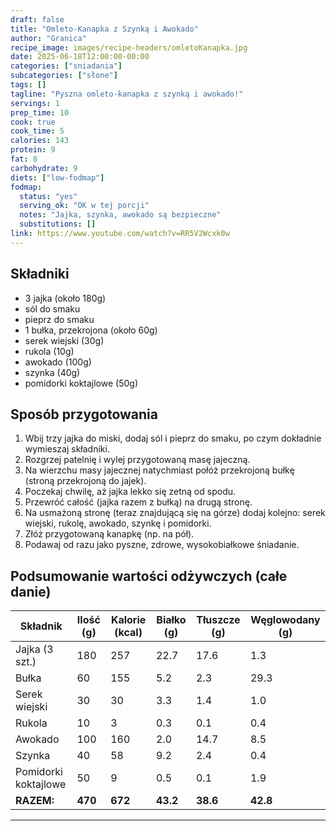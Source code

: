 ```yaml
---
draft: false
title: "Omleto-Kanapka z Szynką i Awokado"
author: "Granica"
recipe_image: images/recipe-headers/omletoKanapka.jpg
date: 2025-06-18T12:00:00-00:00
categories: ["sniadania"]
subcategories: ["słone"]
tags: []
tagline: "Pyszna omleto-kanapka z szynką i awokado!"
servings: 1
prep_time: 10
cook: true
cook_time: 5
calories: 143
protein: 9
fat: 8
carbohydrate: 9
diets: ["low-fodmap"]
fodmap:
  status: "yes"
  serving_ok: "OK w tej porcji"
  notes: "Jajka, szynka, awokado są bezpieczne"
  substitutions: []
link: https://www.youtube.com/watch?v=RR5V2Wcxk0w
---
```


## Składniki
- 3 jajka (około 180g)
- sól do smaku
- pieprz do smaku
- 1 bułka, przekrojona (około 60g)
- serek wiejski (30g)
- rukola (10g)
- awokado (100g)
- szynka (40g)
- pomidorki koktajlowe (50g)

## Sposób przygotowania
1. Wbij trzy jajka do miski, dodaj sól i pieprz do smaku, po czym dokładnie wymieszaj składniki.
2. Rozgrzej patelnię i wylej przygotowaną masę jajeczną.
3. Na wierzchu masy jajecznej natychmiast połóż przekrojoną bułkę (stroną przekrojoną do jajek).
4. Poczekaj chwilę, aż jajka lekko się zetną od spodu.
5. Przewróć całość (jajka razem z bułką) na drugą stronę.
6. Na usmażoną stronę (teraz znajdującą się na górze) dodaj kolejno: serek wiejski, rukolę, awokado, szynkę i pomidorki.
7. Złóż przygotowaną kanapkę (np. na pół).
8. Podawaj od razu jako pyszne, zdrowe, wysokobiałkowe śniadanie.

## Podsumowanie wartości odżywczych (całe danie)

| Składnik         | Ilość (g) | Kalorie (kcal) | Białko (g) | Tłuszcze (g) | Węglowodany (g) |
|------------------|-----------|---------------|------------|--------------|-----------------|
| Jajka (3 szt.)   | 180       | 257           | 22.7       | 17.6         | 1.3             |
| Bułka            | 60        | 155           | 5.2        | 2.3          | 29.3            |
| Serek wiejski    | 30        | 30            | 3.3        | 1.4          | 1.0             |
| Rukola           | 10        | 3             | 0.3        | 0.1          | 0.4             |
| Awokado          | 100       | 160           | 2.0        | 14.7         | 8.5             |
| Szynka           | 40        | 58            | 9.2        | 2.4          | 0.4             |
| Pomidorki koktajlowe | 50    | 9             | 0.5        | 0.1          | 1.9             |
| **RAZEM:**       | **470**   | **672**       | **43.2**   | **38.6**     | **42.8**        |

---

